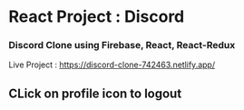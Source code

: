 # React Project : Discord

### Discord Clone using Firebase, React, React-Redux

Live Project : https://discord-clone-742463.netlify.app/

## CLick on profile icon to logout
